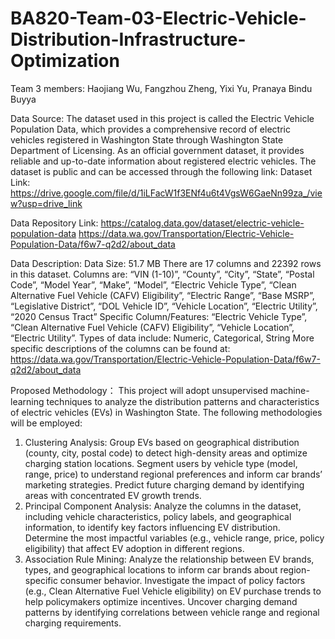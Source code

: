 # BA820-Team-03-Electric-Vehicle-Distribution-Infrastructure-Optimization

Team 3 members: Haojiang Wu, Fangzhou Zheng, Yixi Yu, Pranaya Bindu Buyya

Data Source:
The dataset used in this project is called the Electric Vehicle Population Data, which provides a comprehensive record of electric vehicles registered in Washington State through Washington State Department of Licensing. As an official government dataset, it provides reliable and up-to-date information about registered electric vehicles. The dataset is public and can be accessed through the following link:
Dataset Link:
https://drive.google.com/file/d/1iLFacW1f3ENf4u6t4VgsW6GaeNn99za_/view?usp=drive_link

Data Repository Link:
https://catalog.data.gov/dataset/electric-vehicle-population-data
https://data.wa.gov/Transportation/Electric-Vehicle-Population-Data/f6w7-q2d2/about_data

Data Description:
Data Size: 51.7 MB
There are 17 columns and 22392 rows in this dataset.
Columns are: “VIN (1-10)”, “County”, “City”, “State”, “Postal Code”, “Model Year”, “Make”, “Model”, “Electric Vehicle Type”, “Clean Alternative Fuel Vehicle (CAFV)
Eligibility”, “Electric Range”, “Base MSRP”, “Legislative District”, “DOL Vehicle ID”, “Vehicle Location”, “Electric Utility”, “2020 Census Tract”
Specific Column/Features: “Electric Vehicle Type”, “Clean Alternative Fuel Vehicle (CAFV) Eligibility”, “Vehicle Location”, “Electric Utility”.
Types of data include: Numeric, Categorical, String
More specific descriptions of the columns can be found at: https://data.wa.gov/Transportation/Electric-Vehicle-Population-Data/f6w7-q2d2/about_data

Proposed Methodology： This project will adopt unsupervised machine-learning techniques to analyze the distribution patterns and characteristics of electric vehicles (EVs) in Washington State. The following methodologies will be employed:
1. Clustering Analysis:
Group EVs based on geographical distribution (county, city, postal code) to detect high-density areas and optimize charging station locations.
Segment users by vehicle type (model, range, price) to understand regional preferences and inform car brands’ marketing strategies.
Predict future charging demand by identifying areas with concentrated EV growth trends.
2. Principal Component Analysis:
Analyze the columns in the dataset, including vehicle characteristics, policy labels, and geographical information, to identify key factors influencing EV distribution.
Determine the most impactful variables (e.g., vehicle range, price, policy eligibility) that affect EV adoption in different regions.
3. Association Rule Mining:
Analyze the relationship between EV brands, types, and geographical locations to inform car brands about region-specific consumer behavior.
Investigate the impact of policy factors (e.g., Clean Alternative Fuel Vehicle eligibility) on EV purchase trends to help policymakers optimize incentives.
Uncover charging demand patterns by identifying correlations between vehicle range and regional charging requirements.
